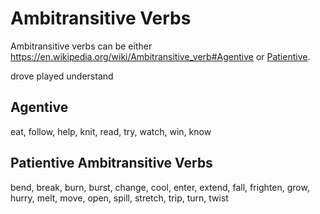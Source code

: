 # Ambitransitive Verbs

Ambitransitive verbs can be either [](https://en.wikipedia.org/wiki/Ambitransitive_verb#Agentive)https://en.wikipedia.org/wiki/Ambitransitive_verb#Agentive or [Patientive](https://en.wikipedia.org/wiki/Ambitransitive_verb#Patientive).

drove
played
understand

## Agentive
eat, follow, help, knit, read, try, watch, win, know

## Patientive Ambitransitive Verbs
bend, break, burn, burst, change, cool, enter, extend, fall, frighten, grow, hurry, melt, move, open, spill, stretch, trip, turn, twist
